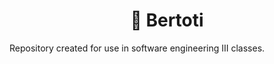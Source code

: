 <h1 align="center"> 
  🚀 Bertoti
</h1>

Repository created for use in software engineering III classes.
